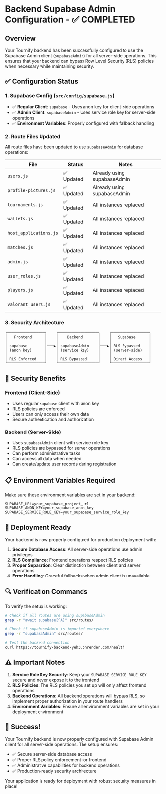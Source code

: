 # Backend Supabase Admin Configuration - ✅ COMPLETED

## Overview

Your Tournify backend has been successfully configured to use the Supabase Admin client (`supabaseAdmin`) for all server-side operations. This ensures that your backend can bypass Row Level Security (RLS) policies when necessary while maintaining security.

## ✅ Configuration Status

### 1. Supabase Config (`src/config/supabase.js`)

- ✅ **Regular Client**: `supabase` - Uses anon key for client-side operations
- ✅ **Admin Client**: `supabaseAdmin` - Uses service role key for server-side operations
- ✅ **Environment Variables**: Properly configured with fallback handling

### 2. Route Files Updated

All route files have been updated to use `supabaseAdmin` for database operations:

| File                   | Status     | Notes                       |
| ---------------------- | ---------- | --------------------------- |
| `users.js`             | ✅ Updated | Already using supabaseAdmin |
| `profile-pictures.js`  | ✅ Updated | Already using supabaseAdmin |
| `tournaments.js`       | ✅ Updated | All instances replaced      |
| `wallets.js`           | ✅ Updated | All instances replaced      |
| `host_applications.js` | ✅ Updated | All instances replaced      |
| `matches.js`           | ✅ Updated | All instances replaced      |
| `admin.js`             | ✅ Updated | All instances replaced      |
| `user_roles.js`        | ✅ Updated | All instances replaced      |
| `players.js`           | ✅ Updated | All instances replaced      |
| `valorant_users.js`    | ✅ Updated | All instances replaced      |

### 3. Security Architecture

```
┌─────────────────┐    ┌──────────────────┐    ┌─────────────────┐
│   Frontend      │    │    Backend       │    │   Supabase      │
│                 │    │                  │    │                 │
│ supabase        │───▶│ supabaseAdmin    │───▶│ RLS Bypassed    │
│ (anon key)      │    │ (service key)    │    │ (server-side)   │
│                 │    │                  │    │                 │
│ RLS Enforced    │    │ RLS Bypassed     │    │ Direct Access   │
└─────────────────┘    └──────────────────┘    └─────────────────┘
```

## 🔐 Security Benefits

### Frontend (Client-Side)

- Uses regular `supabase` client with anon key
- RLS policies are enforced
- Users can only access their own data
- Secure authentication and authorization

### Backend (Server-Side)

- Uses `supabaseAdmin` client with service role key
- RLS policies are bypassed for server operations
- Can perform administrative tasks
- Can access all data when needed
- Can create/update user records during registration

## 📋 Environment Variables Required

Make sure these environment variables are set in your backend:

```env
SUPABASE_URL=your_supabase_project_url
SUPABASE_ANON_KEY=your_supabase_anon_key
SUPABASE_SERVICE_ROLE_KEY=your_supabase_service_role_key
```

## 🚀 Deployment Ready

Your backend is now properly configured for production deployment with:

1. **Secure Database Access**: All server-side operations use admin privileges
2. **RLS Compliance**: Frontend operations respect RLS policies
3. **Proper Separation**: Clear distinction between client and server operations
4. **Error Handling**: Graceful fallbacks when admin client is unavailable

## 🔍 Verification Commands

To verify the setup is working:

```bash
# Check if all routes are using supabaseAdmin
grep -r "await supabase[^A]" src/routes/

# Check if supabaseAdmin is imported everywhere
grep -r "supabaseAdmin" src/routes/

# Test the backend connection
curl https://tournify-backend-yeh3.onrender.com/health
```

## ⚠️ Important Notes

1. **Service Role Key Security**: Keep your `SUPABASE_SERVICE_ROLE_KEY` secure and never expose it to the frontend
2. **RLS Policies**: The RLS policies you set up will only affect frontend operations
3. **Backend Operations**: All backend operations will bypass RLS, so implement proper authorization in your route handlers
4. **Environment Variables**: Ensure all environment variables are set in your deployment environment

## 🎉 Success!

Your Tournify backend is now properly configured with Supabase Admin client for all server-side operations. The setup ensures:

- ✅ Secure server-side database access
- ✅ Proper RLS policy enforcement for frontend
- ✅ Administrative capabilities for backend operations
- ✅ Production-ready security architecture

Your application is ready for deployment with robust security measures in place!
